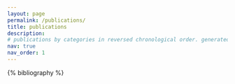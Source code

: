 ```yaml
---
layout: page
permalink: /publications/
title: publications
description: 
# publications by categories in reversed chronological order. generated by jekyll-scholar.
nav: true
nav_order: 1
---
```


<!-- _pages/publications.md -->

<!-- Bibsearch Feature -->

<!-- {% include bib_search.liquid %} -->

<div class="publications">

{% bibliography %}

</div>
